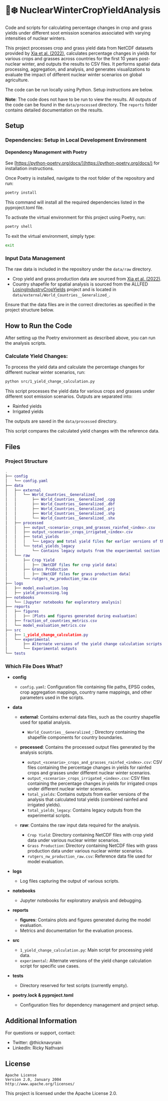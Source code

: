 
# 🌾❄️ NuclearWinterCropYieldAnalysis

Code and scripts for calculating percentage changes in crop and grass yields under different soot emission scenarios associated with varying intensities of nuclear winters.

This project processes crop and grass yield data from NetCDF datasets provided by [Xia et al. (2022)](https://www.nature.com/articles/s43016-022-00573-0), calculates percentage changes in yields for various crops and grasses across countries for the first 10 years post-nuclear winter, and outputs the results to CSV files. It performs spatial data processing, aggregation, and analysis, and generates visualizations to evaluate the impact of different nuclear winter scenarios on global agriculture.

The code can be run locally using Python. Setup instructions are below.

**Note**: The code does not have to be run to view the results. All outputs of the code can be found in the `data/processed` directory. The `reports` folder contains detailed documentation on the results.

## Setup

### Dependencies: Setup in Local Development Environment

#### Dependency Management with Poetry

See [https://python-poetry.org/docs/](https://python-poetry.org/docs/) for installation instructions.

Once Poetry is installed, navigate to the root folder of the repository and run:

```bash
poetry install
```

This command will install all the required dependencies listed in the pyproject.toml file.

To activate the virtual environment for this project using Poetry, run:

```bash
poetry shell
```

To exit the virtual environment, simply type:

```bash
exit
```

### Input Data Management

The raw data is included in the repository under the `data/raw` directory.

- Crop yield and grass production data are sourced from [Xia et al. (2022)](https://osf.io/yrbse/).
- Country shapefile for spatial analysis is sourced from the ALLFED [LosingIndustryCropYields](https://github.com/allfed/LosingIndustryCropYields/) project and is located in `data/external/World_Countries__Generalized_`.

Ensure that the data files are in the correct directories as specified in the project structure below.

## How to Run the Code

After setting up the Poetry environment as described above, you can run the analysis scripts.

### Calculate Yield Changes:

To process the yield data and calculate the percentage changes for different nuclear winter scenarios, run:

```bash
python src/1_yield_change_calculation.py
```

This script processes the yield data for various crops and grasses under different soot emission scenarios. 
Outputs are separated into:
- Rainfed yields
- Irrigated yields

The outputs are saved in the `data/processed` directory.

This script compares the calculated yield changes with the reference data.

## Files

### Project Structure

```lua
.
├── config
│   └── config.yaml
├── data
│   ├── external
│   │   └── World_Countries__Generalized_
│   │       ├── World_Countries__Generalized_.cpg
│   │       ├── World_Countries__Generalized_.dbf
│   │       ├── World_Countries__Generalized_.prj
│   │       ├── World_Countries__Generalized_.shp
│   │       └── World_Countries__Generalized_.shx
│   ├── processed
│   │   ├── output_<scenario>_crops_and_grasses_rainfed_<index>.csv
│   │   ├── output_<scenario>_crops_irrigated_<index>.csv
│   │   ├── total_yields
│   │   │   └── Legacy and total yield files for earlier versions of the project
│   │   └── total_yields_legacy
│   │       └── Contains legacy outputs from the experimental section
│   └── raw
│       ├── Crop Yield
│       │   ├── [NetCDF files for crop yield data]
│       ├── Grass Production
│       │   ├── [NetCDF files for grass production data]
│       └── rutgers_nw_production_raw.csv
├── logs
│   ├── model_evaluation.log
│   ├── yield_processing.log
├── notebooks
│   └── [Jupyter notebooks for exploratory analysis]
├── reports
│   ├── figures
│   │   ├── [Plots and figures generated during evaluation]
│   ├── fraction_of_countries_metrics.csv
│   └── model_evaluation_metrics.csv
├── src
│   ├── 1_yield_change_calculation.py
│   └── experimental
│       ├── Alternate versions of the yield change calculation scripts
│       └── Experimental outputs
└── tests
```

### Which File Does What?

- **config**
  - `config.yaml`: Configuration file containing file paths, EPSG codes, crop aggregation mappings, country name mappings, and other parameters used in the scripts.

- **data**
  - **external**: Contains external data files, such as the country shapefile used for spatial analysis.
    - `World_Countries__Generalized_`: Directory containing the shapefile components for country boundaries.

  - **processed**: Contains the processed output files generated by the analysis scripts.
    - `output_<scenario>_crops_and_grasses_rainfed_<index>.csv`: CSV files containing the percentage changes in yields for rainfed crops and grasses under different nuclear winter scenarios.
    - `output_<scenario>_crops_irrigated_<index>.csv`: CSV files containing the percentage changes in yields for irrigated crops under different nuclear winter scenarios.
    - `total_yields`: Contains outputs from earlier versions of the analysis that calculated total yields (combined rainfed and irrigated yields).
    - `total_yields_legacy`: Contains legacy outputs from the experimental scripts.

  - **raw**: Contains the raw input data required for the analysis.
    - `Crop Yield`: Directory containing NetCDF files with crop yield data under various nuclear winter scenarios.
    - `Grass Production`: Directory containing NetCDF files with grass production data under various nuclear winter scenarios.
    - `rutgers_nw_production_raw.csv`: Reference data file used for model evaluation.

- **logs**
  - Log files capturing the output of various scripts.

- **notebooks**
  - Jupyter notebooks for exploratory analysis and debugging.

- **reports**
  - **figures**: Contains plots and figures generated during the model evaluation.
  - Metrics and documentation for the evaluation process.

- **src**
  - `1_yield_change_calculation.py`: Main script for processing yield data.
  - `experimental`: Alternate versions of the yield change calculation script for specific use cases.

- **tests**
  - Directory reserved for test scripts (currently empty).

- **poetry.lock & pyproject.toml**
  - Configuration files for dependency management and project setup.

## Additional Information

For questions or support, contact:

- Twitter: @thicknavyrain
- LinkedIn: Ricky Nathvani

## License

```
Apache License
Version 2.0, January 2004
http://www.apache.org/licenses/
```

This project is licensed under the Apache License 2.0.
